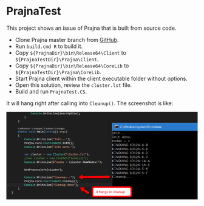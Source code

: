 # PrajnaTest

This project shows an issue of Prajna that is built from source code.

- Clone Prajna master branch from [GitHub](https://github.com/MSRCCS/Prajna).
- Run `build.cmd R` to build it.
- Copy `${PrajnaDir}\bin\Release64\Client` to `${PrajnaTestDir}\Prajna\Client`.
- Copy `${PrajnaDir}\bin\Release64\CoreLib` to `${PrajnaTestDir}\Prajna\CoreLib`.
- Start Prajna client within the client executable folder without options.
- Open this solution, review the `cluster.lst` file.
- Build and run `PrajnaTest.CS`.

It will hang right after calling into `Cleanup()`. The screenshot is like:

![Screenshot of hanging](screenshot.png)
